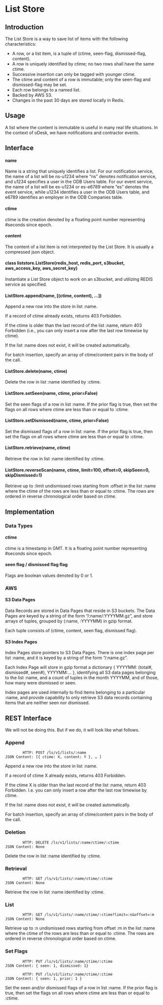List Store
==========

Introduction
------------
The List Store is a way to save list of items with the following characteristics:

* A row, or a list item, is a tuple of (ctime, seen-flag, dismissed-flag, content).
* A row is uniquely identified by ctime; no two rows shall have the same ctime.
* Successive insertion can only be tagged with younger ctime.
* The ctime and content of a row is immutable; only the seen-flag and dismissed-flag may be set.
* Each row belongs to a named list.
* Backed by AWS S3.
* Changes in the past 30 days are stored locally in Redis.

Usage
-----
A list where the content is immutable is useful in many real life situations. In the context of oDesk, we have notifications and contractor events.

Interface
---------

#### name
Name is a string that uniquely identifies a list. For our notification service, the name of a list will be ns-u1234 where “ns” denotes notification service, and u1234 specifies a user in the ODB Users table. For our event service, the name of a list will be es-u1234 or es-e6789 where “es” denotes the event service, while u1234 identifies a user in the ODB Users table, and e6789 identifies an employer in the ODB Companies table.

#### ctime
ctime is the creation denoted by a floating point number representing #seconds since epoch.

#### content
The content of a list item is not interpreted by the List Store. It is usually a compressed json object.

#### class liststore.ListStore(redis_host, redis_port, s3bucket, aws_access_key, aws_secret_key)
Instantiate a List Store object to work on an s3bucket, and utilizing REDIS service as specified.

#### ListStore.append(name, [(ctime, content), …])
Append a new row into the store in list :name.

If a record of ctime already exists, returns 403 Forbidden. 

If the ctime is older than the last record of the list :name,  return 403 Forbidden (i.e., you can only insert a row after the last row timewise by ctime). 

If the list :name does not exist, it will be created automatically. 

For batch insertion, specify an array of ctime/content pairs in the body of the call.

#### ListStore.delete(name, ctime)
Delete the row in list :name identified by :ctime.

#### ListStore.setSeen(name, ctime, prior=False)
Set the seen flags of a row in list :name. If the prior flag is true, then set the flags on all rows where ctime are less than or equal to :ctime.

#### ListStore.setDismissed(name, ctime, prior=False)
Set the dismissed flags of a row in list :name. If the prior flag is true, then set the flags on all rows where ctime are less than or equal to :ctime.

#### ListStore.retrieve(name, ctime)
Retrieve the row in list :name identified by :ctime.

#### ListStore.reverseScan(name, ctime, limit=100, offset=0, skipSeen=0, skipDismissed=1)
Retrieve up to :limit undismissed rows starting from :offset in the list :name where the ctime of the rows are less than or equal to :ctime. The rows are ordered in reverse chronological order based on ctime. 

Implementation
--------------
### Data Types

#### ctime
ctime is a timestamp in GMT. It is a floating point number representing #seconds since epoch.

#### seen flag / dismissed flag flag
Flags are boolean values denoted by 0 or 1.

### AWS
#### S3 Data Pages

Data Records are stored in Data Pages that reside in S3 buckets. The Data Pages are keyed by a string of the form “/:name/:YYYYMM.gz”, and store arrays of tuples, grouped by (:name, :YYYYMM) in gzip format.

Each tuple consists of (ctime, content, seen flag, dismissed flag).

#### S3 Index Pages

Index Pages store pointers to S3 Data Pages. There is one index page per list :name, and it is keyed by a string of the form “/:name.gz”.

Each Index Page will store in gzip format a dictionary { YYYYMM: (total#, dismissed#, seen#), YYYYMM:... }, identifying all S3 data pages belonging to the list :name, and a count of tuples in the month YYYYMM, and of those, how many were dismissed or seen.

Index pages are used internally to find items belonging to a particular :name, and provide capability to only retrieve S3 data records containing items that are neither seen nor dismissed.

REST Interface
--------------
We will not be doing this. But if we do, it will look like what follows.

### Append

            HTTP: POST /ls/v1/lists/:name
    JSON Content: [{ ctime: X, content: Y }, … ]

Append a new row into the store in list :name. 

If a record of ctime X already exists, returns 403 Forbidden. 

If the ctime X is older than the last record of the list :name,  return 403 Forbidden. I.e. you can only insert a row after the last row timewise by ctime. 

If the list :name does not exist, it will be created automatically. 

For batch insertion, specify an array of ctime/content pairs in the body of the call.

### Deletion

            HTTP: DELETE /ls/v1/lists/:name/ctime/:ctime
    JSON Content: None

Delete the row in list :name identified by :ctime.

### Retrieval

            HTTP: GET /ls/v1/lists/:name/ctime/:ctime
    JSON Content: None

Retrieve the row in list :name identified by :ctime.

### List

            HTTP: GET /ls/v1/lists/:name/ctime/:ctime?limit=:n&offset=:m
    JSON Content: None

Retrieve up to :n undismissed rows starting from offset :m in the list :name where the ctime of the rows are less than or equal to :ctime. The rows are ordered in reverse chronological order based on ctime.

### Set Flags

            HTTP: PUT /ls/v1/lists/:name/ctime/:ctime
    JSON Content: { seen: 1, dismissed: 1}

            HTTP: PUT /ls/v1/lists/:name/ctime/:ctime
    JSON Content: { seen: 1, prior: 1 }

Set the seen and/or dismissed flags of a row in list :name. If the prior flag is true, then set the flags on all rows where ctime are less than or equal to :ctime.

